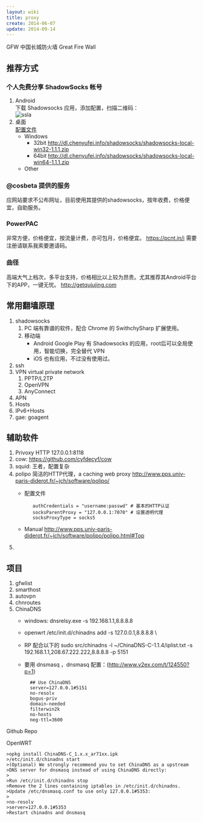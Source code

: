 ```yaml
---
layout: wiki
title: proxy
create: 2014-06-07
update: 2014-09-14
---
```


GFW 中国长城防火墙 Great Fire Wall

## 推荐方式
### 个人免费分享 ShadowSocks 帐号
1. Android  
下载 Shadowsocks 应用，添加配置，扫描二维码：  
![ssla](http://wogong.qiniudn.com/wikissla.png)
2. 桌面  
[配置文件](http://wogong.qiniudn.com/wikissla.json)
    - Windows
        - 32bit <http://dl.chenyufei.info/shadowsocks/shadowsocks-local-win32-1.1.1.zip>
        - 64bit <http://dl.chenyufei.info/shadowsocks/shadowsocks-local-win64-1.1.1.zip>
    - Other


### @cosbeta 提供的服务
应网站要求不公布网址，目前使用其提供的shadowsocks，按年收费，价格便宜，自助服务。

### PowerPAC
非常方便，价格便宜，按流量计费，亦可包月，价格便宜。
<https://pcnt.in/i>
需要注册请联系我索要邀请码。

### 曲径
高端大气上档次，多平台支持，价格相比以上较为昂贵。尤其推荐其Android平台下的APP，一键无忧。
<http://getqujujing.com>

## 常用翻墙原理
1. shadowsocks
    1. PC 端有靠谱的软件，配合 Chrome 的 SwithchySharp 扩展使用。
    2. 移动端
       - Android Google Play 有 Shadowsocks 的应用，root后可以全局使用，智能切换，完全替代 VPN
       - iOS 也有应用，不过没有使用过。
2. ssh
3. VPN virtual private network
    1. PPTP/L2TP
    2. OpenVPN
    3. AnyConnect
4. APN
5. Hosts
6. IPv6+Hosts
7. gae: goagent

## 辅助软件
1. Privoxy HTTP 127.0.0.1:8118
2. cow: https://github.com/cyfdecyf/cow
3. squid: 王者，配置复杂
4. polipo 简洁的HTTP代理，a caching web proxy  http://www.pps.univ-paris-diderot.fr/~jch/software/polipo/  
   - 配置文件

            authCredentials = "username:passwd" # 基本的HTTP认证
            socksParentProxy = "127.0.0.1:7070" # 设置透明代理
            socksProxyType = socks5
   - Manual http://www.pps.univ-paris-diderot.fr/~jch/software/polipo/polipo.html#Top 
5. 

## 项目
1. gfwlist
2. smarthost
3. autovpn
4. chnroutes
4. ChinaDNS
    - windows: dnsrelsy.exe -s 192.168.1.1,8.8.8.8
    - openwrt /etc/init.d/chinadns
      add -s 127.0.0.1,8.8.8.8 \
    - RP 配合以下的
          sudo src/chinadns -l ~/ChinaDNS-C-1.1.4/iplist.txt -s 192.168.1.1,208.67.222.222,8.8.8.8 -p 5151
    - 要用 dnsmasq ，dnsmasq 配置：(<http://www.v2ex.com/t/124550?p=1>)

            ## Use ChinaDNS
            server=127.0.0.1#5151
            no-resolv
            bogus-priv
            domain-needed
            filterwin2k
            no-hosts
            neg-ttl=3600


Github Repo

OpenWRT

    >opkg install ChinaDNS-C_1.x.x_ar71xx.ipk
    >/etc/init.d/chinadns start
    >(Optional) We strongly recommend you to set ChinaDNS as a upstream >DNS server for dnsmasq instead of using ChinaDNS directly:
    >
    >Run /etc/init.d/chinadns stop
    >Remove the 2 lines containing iptables in /etc/init.d/chinadns.
    >Update /etc/dnsmasq.conf to use only 127.0.0.1#5353:
    >
    >no-resolv
    >server=127.0.0.1#5353
    >Restart chinadns and dnsmasq





